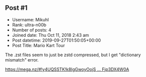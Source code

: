 ## Post #1
- Username: Mikuhl
- Rank: ultra-n00b
- Number of posts: 4
- Joined date: Thu Oct 11, 2018 2:43 am
- Post datetime: 2019-09-27T01:50:05+00:00
- Post Title: Mario Kart Tour

The .zst files seem to just be zstd compressed, but I get "dictionary mismatch" error.

[https://mega.nz/#!y4UQSSTK!k8IgGwoyOojS ... Fjp3DX4W0A](https://mega.nz/#!y4UQSSTK!k8IgGwoyOojS-5uWMqVk1U9PTGJsBwfmrFjp3DX4W0A)
